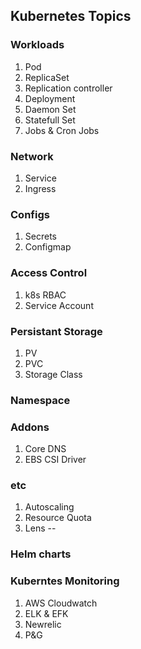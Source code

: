 ## Kubernetes Topics
### Workloads
1. Pod
2. ReplicaSet
3. Replication controller
4. Deployment
5. Daemon Set
6. Statefull Set 
7. Jobs & Cron Jobs
### Network
1. Service
2. Ingress

### Configs
1. Secrets
2. Configmap

### Access Control
1. k8s RBAC 
2. Service Account 

### Persistant Storage
  1. PV
  2. PVC
  3. Storage Class
### Namespace

### Addons
1. Core DNS
2. EBS CSI Driver 


### etc
1. Autoscaling 
2. Resource Quota
3. Lens -- 

### Helm charts 


### Kuberntes Monitoring 
1. AWS Cloudwatch
2. ELK & EFK 
3. Newrelic
4. P&G


